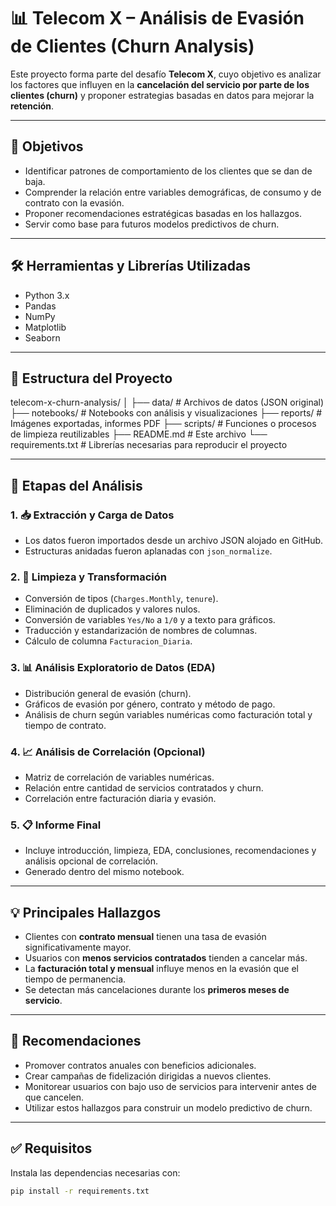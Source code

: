 # 📊 Telecom X – Análisis de Evasión de Clientes (Churn Analysis)

Este proyecto forma parte del desafío **Telecom X**, cuyo objetivo es analizar los factores que influyen en la **cancelación del servicio por parte de los clientes (churn)** y proponer estrategias basadas en datos para mejorar la **retención**.

---

## 📌 Objetivos

- Identificar patrones de comportamiento de los clientes que se dan de baja.
- Comprender la relación entre variables demográficas, de consumo y de contrato con la evasión.
- Proponer recomendaciones estratégicas basadas en los hallazgos.
- Servir como base para futuros modelos predictivos de churn.

---

## 🛠️ Herramientas y Librerías Utilizadas

- Python 3.x  
- Pandas  
- NumPy  
- Matplotlib  
- Seaborn

---

## 📂 Estructura del Proyecto

telecom-x-churn-analysis/
│
├── data/ # Archivos de datos (JSON original)
├── notebooks/ # Notebooks con análisis y visualizaciones
├── reports/ # Imágenes exportadas, informes PDF
├── scripts/ # Funciones o procesos de limpieza reutilizables
├── README.md # Este archivo
└── requirements.txt # Librerías necesarias para reproducir el proyecto


---

## 🧪 Etapas del Análisis

### 1. 📥 Extracción y Carga de Datos
- Los datos fueron importados desde un archivo JSON alojado en GitHub.
- Estructuras anidadas fueron aplanadas con `json_normalize`.

### 2. 🧹 Limpieza y Transformación
- Conversión de tipos (`Charges.Monthly`, `tenure`).
- Eliminación de duplicados y valores nulos.
- Conversión de variables `Yes/No` a `1/0` y a texto para gráficos.
- Traducción y estandarización de nombres de columnas.
- Cálculo de columna `Facturacion_Diaria`.

### 3. 📊 Análisis Exploratorio de Datos (EDA)
- Distribución general de evasión (churn).
- Gráficos de evasión por género, contrato y método de pago.
- Análisis de churn según variables numéricas como facturación total y tiempo de contrato.

### 4. 📈 Análisis de Correlación (Opcional)
- Matriz de correlación de variables numéricas.
- Relación entre cantidad de servicios contratados y churn.
- Correlación entre facturación diaria y evasión.

### 5. 📋 Informe Final
- Incluye introducción, limpieza, EDA, conclusiones, recomendaciones y análisis opcional de correlación.
- Generado dentro del mismo notebook.

---

## 💡 Principales Hallazgos

- Clientes con **contrato mensual** tienen una tasa de evasión significativamente mayor.
- Usuarios con **menos servicios contratados** tienden a cancelar más.
- La **facturación total y mensual** influye menos en la evasión que el tiempo de permanencia.
- Se detectan más cancelaciones durante los **primeros meses de servicio**.

---

## 🧠 Recomendaciones

- Promover contratos anuales con beneficios adicionales.
- Crear campañas de fidelización dirigidas a nuevos clientes.
- Monitorear usuarios con bajo uso de servicios para intervenir antes de que cancelen.
- Utilizar estos hallazgos para construir un modelo predictivo de churn.

---

## ✅ Requisitos

Instala las dependencias necesarias con:

```bash
pip install -r requirements.txt
